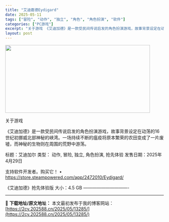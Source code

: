 ```yaml
---
title: "艾迪嘉德Eydigard"
date: 2025-05-11
tags: ["冒险", "动作", "独立", "角色", "角色扮演", "软件"]
categories: ["PC游戏"]
excerpt: "关于游戏 《艾迪加德》是一款受民间传说启发的角色扮演游戏，故事背景设定在动荡的16世纪初挪威北部神秘的峡湾。一场持续不断的瘟疫将原本繁荣的农田变成了一片废墟，而神秘的生物则在周围的荒野中游荡。 标题：艾迪加尔 类型： 动作, 冒险, 独立, 角色扮演, 抢先体验 发售日期：2025年4月29日 支持&hellip;"
layout: post
---
```


<img src="https://2cy.202588.cn/wp-content/uploads/2025/05/2025051109425846.webp" alt="" width="460" height="215" class="aligncenter size-full wp-image-13286" />

关于游戏

《艾迪加德》是一款受民间传说启发的角色扮演游戏，故事背景设定在动荡的16世纪初挪威北部神秘的峡湾。一场持续不断的瘟疫将原本繁荣的农田变成了一片废墟，而神秘的生物则在周围的荒野中游荡。

标题：艾迪加尔
类型： 动作, 冒险, 独立, 角色扮演, 抢先体验
发售日期：2025年4月29日

支持软件开发者。购买它！
• https://store.steampowered.com/app/2472010/Eydigard/

《艾迪加德》抢先体验版
大小：4.5 GB
——————————- 

---
📖 **下载地址/原文地址：** 本文最初发布于我的博客网站：[https://2cy.202588.cn/2025/05/13285/](https://2cy.202588.cn/2025/05/13285/)
